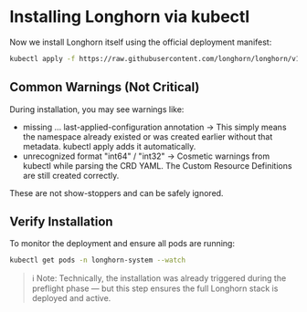 # Installing Longhorn via kubectl
Now we install Longhorn itself using the official deployment manifest:
```bash
kubectl apply -f https://raw.githubusercontent.com/longhorn/longhorn/v1.9.1/deploy/longhorn.yaml
```

## Common Warnings (Not Critical)
During installation, you may see warnings like:
- missing ... last-applied-configuration annotation → This simply means the namespace already existed or was created earlier without that metadata. kubectl apply adds it automatically.
- unrecognized format "int64" / "int32" → Cosmetic warnings from kubectl while parsing the CRD YAML. The Custom Resource Definitions are still created correctly.

These are not show-stoppers and can be safely ignored.

## Verify Installation
To monitor the deployment and ensure all pods are running:
```bash
kubectl get pods -n longhorn-system --watch
```

> ℹ️ Note: Technically, the installation was already triggered during the preflight phase — but this step ensures the full Longhorn stack is deployed and active.

